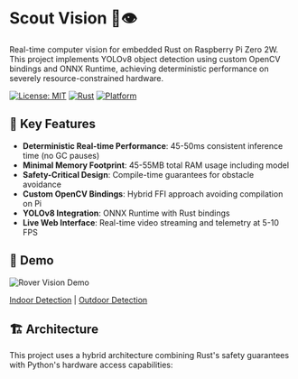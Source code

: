 # Scout Vision 🤖👁️

Real-time computer vision for embedded Rust on Raspberry Pi Zero 2W. This project implements YOLOv8 object detection using custom OpenCV bindings and ONNX Runtime, achieving deterministic performance on severely resource-constrained hardware.

[![License: MIT](https://img.shields.io/badge/License-MIT-yellow.svg)](https://opensource.org/licenses/MIT)
[![Rust](https://img.shields.io/badge/rust-%23000000.svg?style=for-the-badge&logo=rust&logoColor=white)](https://www.rust-lang.org/)
[![Platform](https://img.shields.io/badge/platform-Raspberry%20Pi%20Zero%202W-red)](https://www.raspberrypi.com/products/raspberry-pi-zero-2-w/)

## 🎯 Key Features

- **Deterministic Real-time Performance**: 45-50ms consistent inference time (no GC pauses)
- **Minimal Memory Footprint**: 45-55MB total RAM usage including model
- **Safety-Critical Design**: Compile-time guarantees for obstacle avoidance
- **Custom OpenCV Bindings**: Hybrid FFI approach avoiding compilation on Pi
- **YOLOv8 Integration**: ONNX Runtime with Rust bindings
- **Live Web Interface**: Real-time video streaming and telemetry at 5-10 FPS

## 📸 Demo

![Rover Vision Demo](docs/images/demo.gif)

[Indoor Detection](docs/images/indoor-detection.png) | [Outdoor Detection](docs/images/outdoor-detection.png)

## 🏗️ Architecture

This project uses a hybrid architecture combining Rust's safety guarantees with Python's hardware access capabilities:
